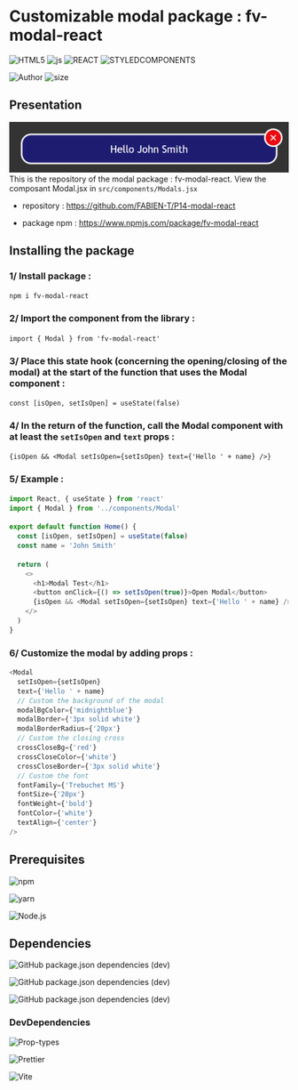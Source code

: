 # Customizable modal package : fv-modal-react

![HTML5](https://img.shields.io/badge/HTML5-E34F26?style=for-the-badge&logo=html5&logoColor=white)
![js](https://img.shields.io/badge/JavaScript-F7DF1E?style=for-the-badge&logo=javascript&logoColor=black)
![REACT](https://img.shields.io/badge/React-303540?style=for-the-badge&logo=react&logoColor=61DAFB)
![STYLEDCOMPONENTS](https://img.shields.io/badge/Styled--Components-b758ad?style=for-the-badge&logo=styled-components&logoColor=61DAFB)

![Author](<https://img.shields.io/badge/Author-Fabien Varlet-"?style=for-the-badge&color=darkgoldenrod>)
![size](https://img.shields.io/github/repo-size/FABIEN-T/P14-modal-react?style=for-the-badge)

## Presentation

![SNAPSHOT](/src/assets/fv-modal-react.png "Titre de l'image")
This is the repository of the modal package : fv-modal-react.
View the composant Modal.jsx in `src/components/Modals.jsx`

- repository : https://github.com/FABIEN-T/P14-modal-react

- package npm : https://www.npmjs.com/package/fv-modal-react

## Installing the package

### 1/ Install package :

`npm i fv-modal-react`

### 2/ Import the component from the library :

`import { Modal } from 'fv-modal-react'`

### 3/ Place this state hook (concerning the opening/closing of the modal) at the start of the function that uses the Modal component :

`const [isOpen, setIsOpen] = useState(false)`

### 4/ In the return of the function, call the Modal component with at least the `setIsOpen` and `text` props :

`{isOpen && <Modal setIsOpen={setIsOpen} text={'Hello ' + name} />}`

### 5/ Example :

```js
import React, { useState } from 'react'
import { Modal } from '../components/Modal'

export default function Home() {
  const [isOpen, setIsOpen] = useState(false)
  const name = 'John Smith'

  return (
    <>
      <h1>Modal Test</h1>
      <button onClick={() => setIsOpen(true)}>Open Modal</button>
      {isOpen && <Modal setIsOpen={setIsOpen} text={'Hello ' + name} />}
    </>
  )
}
```

### 6/ Customize the modal by adding props :

```js
<Modal
  setIsOpen={setIsOpen}
  text={'Hello ' + name}
  // Custom the background of the modal
  modalBgColor={'midnightblue'}
  modalBorder={'3px solid white'}
  modalBorderRadius={'20px'}
  // Custom the closing cross
  crossCloseBg={'red'}
  crossCloseColor={'white'}
  crossCloseBorder={'3px solid white'}
  // Custom the font
  fontFamily={'Trebuchet MS'}
  fontSize={'20px'}
  fontWeight={'bold'}
  fontColor={'white'}
  textAlign={'center'}
/>
```

## Prerequisites

![npm](https://img.shields.io/badge/npm-9.1.3-%23000000?style=flat-square&logo=npm&logoColor=white)

![yarn](https://img.shields.io/badge/yarn-1.22.19-%232C8EBB?style=flat-square&logo=yarn&logoColor=white)

![Node.js](https://img.shields.io/badge/Node.js-16.14.0-43853D?style=flat-square&logo=node.js&logoColor=white)

## Dependencies

![GitHub package.json dependencies (dev)](https://img.shields.io/github/package-json/dependency-version/FABIEN-T/P14-modal-react/react?label=REACT&logo=react&logoColor=61DAFB&color=303540&style=flat-square)

![GitHub package.json dependencies (dev)](https://img.shields.io/github/package-json/dependency-version/FABIEN-T/P14-modal-react/react-dom?label=REACT-DOM&logo=react&logoColor=61DAFB&color=303540&style=flat-square)

![GitHub package.json dependencies (dev)](https://img.shields.io/github/package-json/dependency-version/FABIEN-T/P14-modal-react/styled-components?label=Styled-Components&logo=styled-components&logoColor=b758ad&color=b758ad&style=flat-square)

### DevDependencies

<!-- ![GitHub package.json devDependencies version (dev)](https://img.shields.io/github/package-json/devDependency-version/FABIEN-T/P14-modal-react/prop-types?label=Prop-types&color=303540&style=flat-square) -->

![Prop-types](https://img.shields.io/badge/Prettier-^2.8.2-blue?style=flat-square)

![Prettier](https://img.shields.io/badge/Prettier-^15.8.1-blue?style=flat-square)

![Vite](https://img.shields.io/badge/Vite-^4.3.5-blue?style=flat-square)

<br>
<br>
